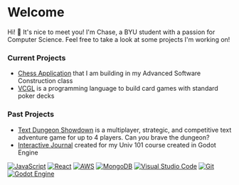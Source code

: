 # Welcome

Hi! 👋 It's nice to meet you! I'm Chase, a BYU student with a passion for Computer Science. Feel free to take a look at some projects I'm working on!

### Current Projects

- [Chess Application](https://github.com/artmouse155/chess) that I am building in my Advanced Software Construction class
- [VCGL](https://github.com/artmouse155/visual-card-game-language) is a programming language to build card games with standard poker decks

### Past Projects

- [Text Dungeon Showdown](https://github.com/artmouse155/startup) is a multiplayer, strategic, and competitive text adventure game for up to 4 players. Can _you_ brave the dungeon?
- [Interactive Journal](https://github.com/artmouse155/univ_101_interactive_journal) created for my Univ 101 course created in Godot Engine

[![JavaScript](https://img.shields.io/badge/JavaScript-F7DF1E?logo=javascript&logoColor=000)](#)
[![React](https://img.shields.io/badge/React-%2320232a.svg?logo=react&logoColor=%2361DAFB)](#)
[![AWS](https://custom-icon-badges.demolab.com/badge/AWS-%23FF9900.svg?logo=aws&logoColor=white)](#)
[![MongoDB](https://img.shields.io/badge/MongoDB-%234ea94b.svg?logo=mongodb&logoColor=white)](#)
[![Visual Studio Code](https://custom-icon-badges.demolab.com/badge/Visual%20Studio%20Code-0078d7.svg?logo=vsc&logoColor=white)](#)
[![Git](https://img.shields.io/badge/Git-F05032?logo=git&logoColor=fff)](#)
[![Godot Engine](https://img.shields.io/badge/Godot-%23FFFFFF.svg?logo=godot-engine)](#)
